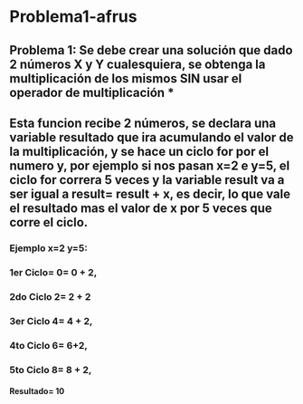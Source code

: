 # Problema1-afrus

## Problema 1: Se debe crear una solución que dado 2 números X y Y cualesquiera, se obtenga la multiplicación de los mismos SIN usar el operador de multiplicación *

<!-- function multiplication(x, y) {
  let result = 0;
  for (var i = 0; i < y; i++) {
    result += x;
  }
  return result;
} -->

## Esta funcion recibe 2 números, se declara una variable resultado que ira acumulando el valor de la multiplicación, y se hace un ciclo for por el numero y, por ejemplo si nos pasan x=2 e y=5, el ciclo for correra 5 veces y la variable result va a ser igual a result= result + x, es decir, lo que vale el resultado mas el valor de x por 5 veces que corre el ciclo.

### Ejemplo x=2 y=5: 
### 1er Ciclo= 0= 0 + 2,
### 2do Ciclo 2= 2 + 2
### 3er Ciclo 4= 4 + 2,
### 4to Ciclo 6= 6+2,
### 5to Ciclo 8= 8 + 2,
#### Resultado= 10